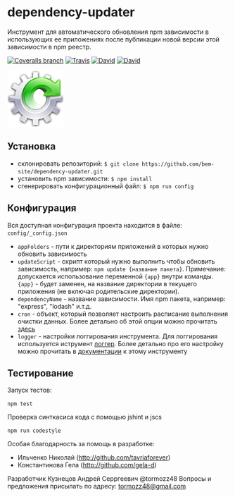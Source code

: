 # dependency-updater
Инструмент для автоматического обновления npm зависимости в использующих ее приложениях
после публикации новой версии этой зависимости в npm реестр.

[![Coveralls branch](https://img.shields.io/coveralls/bem-site/dependency-updater/master.svg)](https://coveralls.io/r/bem-site/dependency-updater?branch=master)
[![Travis](https://img.shields.io/travis/bem-site/dependency-updater.svg)](https://travis-ci.org/bem-site/dependency-updater)
[![David](https://img.shields.io/david/bem-site/dependency-updater.svg)](https://david-dm.org/bem-site/dependency-updater)
[![David](https://img.shields.io/david/dev/bem-site/dependency-updater.svg)](https://david-dm.org/bem-site/dependency-updater#info=devDependencies)

![GitHub Logo](./logo.png)

## Установка

* склонировать репозиторий: `$ git clone https://github.com/bem-site/dependency-updater.git`
* установить npm зависимости: `$ npm install`
* сгенерировать конфигурационный файл: `$ npm run config`

## Конфигурация

Вся доступная конфигурация проекта находится в файле: `config/_config.json`

* `appFolders` - пути к директориям приложений в которых нужно обновить зависимость
* `updateScript` - скрипт который нужно выполнить чтобы обновить зависимость, например: `npm update {название пакета}`.
Примечание: допускается использование переменной `{app}` внутри команды. `{app}` - будет заменен,
на название директории в текущего приложения (не включая родительские директории).  
* `dependencyName` - название зависимости. Имя npm пакета, например: "express", "lodash" и.т.д.
* `cron` - объект, который позволяет настроить расписание выполнения очистки данных.
Более детально об этой опции можно прочитать [здесь](https://github.com/bem-site/cron-runner/blob/master/README.ru.md)
* `logger` - настройки логгирования инструмента. Для логгирования используется
иструмент [логгер](https://github.com/bem-site/logger). Более детально про его настройку можно прочитать
в [документации](https://github.com/bem-site/logger/blob/master/README.ru.md) к этому инструменту

## Тестирование

Запуск тестов:
```
npm test
```

Проверка синткасиса кода с помощью jshint и jscs
```
npm run codestyle
```

Особая благодарность за помощь в разработке:

* Ильченко Николай (http://github.com/tavriaforever)
* Константинова Гела (http://github.com/gela-d)

Разработчик Кузнецов Андрей Серргеевич @tormozz48
Вопросы и предложения присылать по адресу: tormozz48@gmail.com
